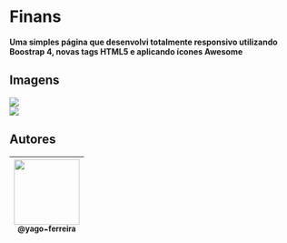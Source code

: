 # Finans
**Uma simples página que desenvolvi totalmente responsivo utilizando Boostrap 4, novas tags HTML5 e aplicando ícones Awesome**
## Imagens
<p align="center">

<img src="https://user-images.githubusercontent.com/54941268/94492264-4ea95180-01c0-11eb-949d-4b02e14df1d5.png" /><br>
<img src="https://yago-ferreira.github.io/Finans" /><br>
</p>

## Autores

| [<img src="https://avatars3.githubusercontent.com/u/54941268?s=400&u=66a7530b71c012deaa44048ea60dfd5303061f07&v=4" width=115><br><sub>@yago-ferreira</sub>](https://github.com/yago-ferreira) |
| :--------------------------------------------------------------------------------------------------------------------------------------: |
